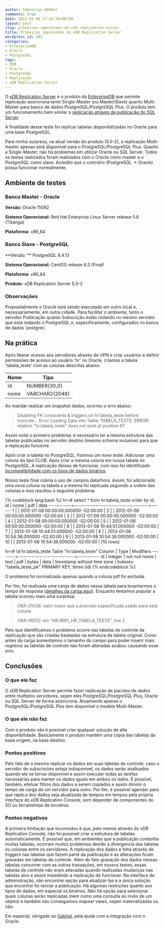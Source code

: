 ```yaml
---
author: Sebastian Webber
comments: true
date: 2013-01-08 17:43:54+00:00
layout: post
slug: primeiras-impressoes-do-xdb-replication-server
title: Primeiras impressões do xDB Replication Server
wordpress_id: 281
categories:
- EnterpriseDB
- Oracle
- PostgreSQL
tags:
- EDB
- Oracle
- PostgreSQL
- Replicação
- xDB Replication Server
---
```


O [xDB Replication Server](http://www.enterprisedb.com/products-services-training/products-overview/xdb-replication-server-multi-master) é o produto da [EnterpriseDB](http://www.enterprisedb.com) que permite replicação assincrona tanto Single-Master (ou Master/Slave) quanto Multi-Master para banco de dados PostgreSQL/PostgreSQL Plus. O produto tem um funcionamento bem similar a [replicação através de publicação do SQL Server](http://msdn.microsoft.com/en-us/library/ms152567.aspx).

A finalidade desse teste foi replicar tabelas disponibilizadas no Oracle para uma base PostgreSQL.

Para minha surpresa, na atual versão do produto (5.0-2), a replicação Multi-master apenas está disponível para o PostgreSQL/PostgreSQL Plus. Quanto a Single-Master, não há problemas em utilizar Oracle ou SQL Server. Todos os testes realizados foram realizados com o Oracle como master e o PostgreSQL como slave. Acredito que o contrário (PostgreSQL -> Oracle) possa funcionar normalmente.


## Ambiente de testes

### Banco Master - Oracle


**Versão:** Oracle 11GR2

**Sistema Operacional:** Red Hat Enterprise Linux Server release 5.6 (Tikanga)

**Plataforma:** x86_64


### Banco Slave - PostgreSQL


**Versão: ** PostgreSQL 8.4.13

**Sistema Operacional:** CentOS release 6.3 (Final)

**Plataforma:** x86_64

**Produto:** xDB Replication Server 5.0-2


### Observações


Propositalmente o Oracle está sendo executado em outro local e, necessariamente, em outra cidade. Para facilitar o ambiente, tanto o servidor Publicação quanto Subscrição estão rodando no mesmo servidor que está rodando o PostgreSQL e, especificamente, configurados no banco de dados 'postgres'.


## Na prática

Após liberar acesso aos servidores através de VPN e criar usuários e definir permissões de acesso ao usuário 'hr' no Oracle, criamos a tabela 'tabela_teste' com as colunas descritas abaixo:

| Nome      | Tipo          
| --------- | --------------
| id        | NUMBER(30,0)  
| nome      | VARCHAR2(2048)

Ao mandar realizar um snapshot dados, ocorreu o erro abaixo:

> Disabling FK constraints & triggers on hr.tabela_teste before truncate...
Error Loading Data into Table: TABELA_TESTE: ERROR: relation "hr.tabela_teste" does not exist at position 67


Assim notei o primeiro problema: é necessário ter a mesma estrutura das tabelas publicadas no servidor destino (mesmo schema inclusive) para que a replicação funcione.

Após criar a tabela no PostgreSQL, fizemos um novo teste: Adicionar uma coluna do tipo CLOB. Após criar a mesma coluna em nossa tabela no PostgreSQL. A replicação deixou de funcionar, com isso foi identificado [incompatibilidade com os tipos de dados binários](http://www.enterprisedb.com/docs/en/9.2/repguide/Postgres_Plus_xDB_Replication_Server_Users_Guide-09.htm).

Nosso teste final cobria o uso de campos data/hora. Assim, foi adicionado uma nova coluna na tabela e a mesma foi replicada seguindo a ordem das colunas e isso resultou o seguinte problema:

{% codeblock lang:bash %}
hr=# select * from hr.tabela_teste order by id;
 id | nome |                 pdf                  | data 
----+------+--------------------------------------+------
  1 |      | 2012-01-08 00:00:00.000000 -02:00:00 | 
  2 |      | 2012-01-08 00:00:00.000000 -02:00:00 | 
  3 |      | 2012-01-08 00:00:00.000000 -02:00:00 | 
  4 |      | 2012-01-08 00:00:00.000000 -02:00:00 | 
  5 |      | 2012-01-08 00:00:00.000000 -02:00:00 | 
  6 |      | 2013-01-08 10:44:51.000000 -02:00:00 | 
  7 |      | 2013-01-08 10:44:51.000000 -02:00:00 | 
  8 |      | 2013-01-08 10:54:36.000000 -02:00:00 | 
  9 |      | 2013-01-08 10:54:36.000000 -02:00:00 | 
 10 |      | 2013-01-08 10:54:36.000000 -02:00:00 | 
(10 rows)

hr=# \d hr.tabela_teste
             Table "hr.tabela_teste"
 Column |            Type             | Modifiers 
--------+-----------------------------+-----------
 id     | integer                     | not null
 nome   | text                        | 
 pdf    | bytea                       | 
 data   | timestamp without time zone | 
Indexes:
    "tabela_teste_pk" PRIMARY KEY, btree (id)
{% endcodeblock %}

O problema foi normalizado apenas quando a coluna pdf foi excluida. 

Por fim, foi realizada uma carga de dados nessa tabela para levantarmos o tempo de resposta ([detalhes da carga aqui](http://helkmut.blogspot.com.br/2013/01/oracle-populando-tabelas-com-clob-e.html)). Enquanto tentamos popular a tabela ocorreu mais uma surpresa:




> ORA-01438: valor maior que a precisão especificada usado para esta coluna

> ORA-06512: em "HR.RRPI_HR_TABELA_TESTE", line 2



Pelo que identificamos o problema ocorre nas tabelas de controle da replicação que são criadas baseadas na estrutura da tabela original. Como antes da carga aumentamos o tamanho do campo para poder inserir mais registros as tabelas de controle não foram alteradas acabou causando esse erro.



## Conclusões




### O que ele faz


O xDB Replication Server permite fazer replicação de pacotes de dados entre multiplos servidores, sejam eles PostgreSQL/PostgreSQL Plus, Oracle ou SQL Server de forma assincrona. Atualmente apenas o PostgreSQL/PostgreSQL Plus tem disponível o modelo Multi-Master.



### O que ele não faz


Com o produto não é possível criar qualquer solução de alta disponibilidade. Basicamente o produto mantém uma cópia das tabelas da base origem, na base destino.



### Pontos positivos


Pelo fato de o mesmo replicar os dados em suas tabelas de controle, caso o servidor de subscrições esteja indisponível, os dados serão analisados quando ele se tornar disponível e assim executar todas as tarefas necessárias para manter os dados iguais em ambos os lados.
É possível, também, efetuar filtros dos dados a serem copiados e assim diminir o tempo de carga de um servidor para outro.
Por fim, é possível agendar para que replica dos dados seja atualizada de tempos em tempos pela própria interface do xDB Replication Console, sem depender de componentes do SO ou ferramentas de terceiros.



### Pontos negativos


A primeira limitação que incomodou é que, pelo menos através do xDB Replication Console, não foi possível criar a estrutura de tabelas automaticamente. É possível que, em ambientes que a publicação contenha muitas tabelas, ocorram muitos problemas devido a divergencia das tabelas ou colunas entre os servidores.
A replicação dos dados é feita através de triggers nas tabelas que fazem parte da publicação e as alterações ficam gravadas em tabelas de controle. Além do fato gravação dos dados nessas tabelas concorrer com as outras transações, em nossos testes, essas tabelas de controle não eram alteradas quando realizadas mudanças nas tabelas alvo e assim impedindo a replicação de funcionar. Na interface de administração, não encontrei opção para atualizar-las e a única solução que encontrei foi recriar a publicação.
Há algumas restrições quanto aos tipos de dados, em especial os binários. 
Não há opção para selecionar quais colunas serão replicadas (nem como uma consulta ao invés de um objeto) e também não conseguimos mapear views, sejam materializadas ou não.


Em especial, obrigado ao [Gabriel](http://helkmut.blogspot.com.br/), pela ajuda com a integração com o Oracle.
